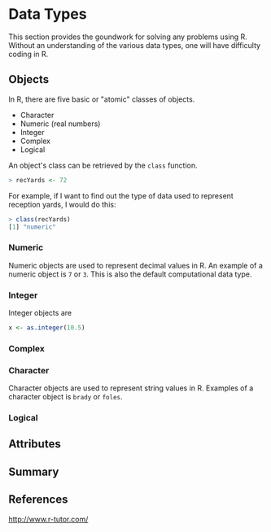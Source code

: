 # Data Types
This section provides the goundwork for solving any problems using R. Without an understanding of the various data types, one will have difficulty coding in R.


## Objects
In R, there are five basic or "atomic" classes of objects. 
* Character
* Numeric (real numbers)
* Integer
* Complex
* Logical

An object's class can be retrieved by the `class` function.
```r
> recYards <- 72
```
For example, if I want to find out the type of data used to represent reception yards, I would do this:
```r
> class(recYards)
[1] "numeric"
```

### Numeric
Numeric objects are used to represent decimal values in R. An example of a numeric object is `7` or `3`. This is also the default computational data type.

### Integer
Integer objects are 
```r
x <- as.integer(10.5)
```

### Complex


### Character
Character objects are used to represent string values in R. Examples of a character object is `brady` or `foles`. 


### Logical

## Attributes

## Summary

## References
http://www.r-tutor.com/
